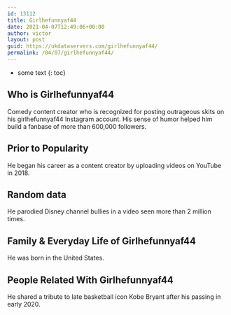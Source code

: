 ```yaml
---
id: 13112
title: Girlhefunnyaf44
date: 2021-04-07T12:49:06+00:00
author: victor
layout: post
guid: https://ukdataservers.com/girlhefunnyaf44/
permalink: /04/07/girlhefunnyaf44/
---
```


* some text
{: toc}


## Who is Girlhefunnyaf44



Comedy content creator who is recognized for posting outrageous skits on his girlhefunnyaf44 Instagram account. His sense of humor helped him build a fanbase of more than 600,000 followers.

                
                
                
## Prior to Popularity



He began his career as a content creator by uploading videos on YouTube in 2018.

                
                
                
## Random data



He parodied Disney channel bullies in a video seen more than 2 million times. 

                
                
                
## Family & Everyday Life of Girlhefunnyaf44



He was born in the United States.

                
                
                
## People Related With Girlhefunnyaf44



He shared a tribute to late basketball icon Kobe Bryant after his passing in early 2020. 

                
              
            
          
          
          